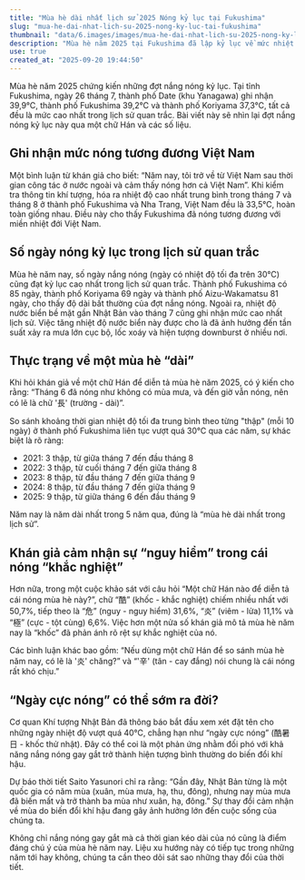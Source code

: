```yaml
---
title: "Mùa hè dài nhất lịch sử 2025 Nóng kỷ lục tại Fukushima"
slug: "mua-he-dai-nhat-lich-su-2025-nong-ky-luc-tai-fukushima"
thumbnail: "data/6.images/images/mua-he-dai-nhat-lich-su-2025-nong-ky-luc-tai-fukushima.webp"
description: "Mùa hè năm 2025 tại Fukushima đã lập kỷ lục về mức nhiệt và độ dài, được so sánh nóng ngang Việt Nam, khiến nhiều người dân cảm thấy khắc nghiệt và nguy hiểm."
use: true
created_at: "2025-09-20 19:44:50"
---
```


Mùa hè năm 2025 chứng kiến những đợt nắng nóng kỷ lục. Tại tỉnh Fukushima, ngày 26 tháng 7, thành phố Date (khu Yanagawa) ghi nhận 39,9℃, thành phố Fukushima 39,2℃ và thành phố Koriyama 37,3℃, tất cả đều là mức cao nhất trong lịch sử quan trắc. Bài viết này sẽ nhìn lại đợt nắng nóng kỷ lục này qua một chữ Hán và các số liệu.

## Ghi nhận mức nóng tương đương Việt Nam

Một bình luận từ khán giả cho biết: “Năm nay, tôi trở về từ Việt Nam sau thời gian công tác ở nước ngoài và cảm thấy nóng hơn cả Việt Nam”. Khi kiểm tra thông tin khí tượng, hóa ra nhiệt độ cao nhất trung bình trong tháng 7 và tháng 8 ở thành phố Fukushima và Nha Trang, Việt Nam đều là 33,5℃, hoàn toàn giống nhau. Điều này cho thấy Fukushima đã nóng tương đương với miền nhiệt đới Việt Nam.

## Số ngày nóng kỷ lục trong lịch sử quan trắc

Mùa hè năm nay, số ngày nắng nóng (ngày có nhiệt độ tối đa trên 30℃) cũng đạt kỷ lục cao nhất trong lịch sử quan trắc. Thành phố Fukushima có 85 ngày, thành phố Koriyama 69 ngày và thành phố Aizu-Wakamatsu 81 ngày, cho thấy độ dài bất thường của đợt nắng nóng. Ngoài ra, nhiệt độ nước biển bề mặt gần Nhật Bản vào tháng 7 cũng ghi nhận mức cao nhất lịch sử. Việc tăng nhiệt độ nước biển này được cho là đã ảnh hưởng đến tần suất xảy ra mưa lớn cục bộ, lốc xoáy và hiện tượng downburst ở nhiều nơi.

## Thực trạng về một mùa hè “dài”

Khi hỏi khán giả về một chữ Hán để diễn tả mùa hè năm 2025, có ý kiến cho rằng: “Tháng 6 đã nóng như không có mùa mưa, và đến giờ vẫn nóng, nên có lẽ là chữ '長' (trường - dài)”.

So sánh khoảng thời gian nhiệt độ tối đa trung bình theo từng "thập" (mỗi 10 ngày) ở thành phố Fukushima liên tục vượt quá 30℃ qua các năm, sự khác biệt là rõ ràng:

- 2021: 3 thập, từ giữa tháng 7 đến đầu tháng 8
- 2022: 3 thập, từ cuối tháng 7 đến giữa tháng 8
- 2023: 8 thập, từ đầu tháng 7 đến giữa tháng 9
- 2024: 8 thập, từ đầu tháng 7 đến giữa tháng 9
- 2025: 9 thập, từ giữa tháng 6 đến đầu tháng 9

Năm nay là năm dài nhất trong 5 năm qua, đúng là “mùa hè dài nhất trong lịch sử”.

## Khán giả cảm nhận sự “nguy hiểm” trong cái nóng “khắc nghiệt”

Hơn nữa, trong một cuộc khảo sát với câu hỏi “Một chữ Hán nào để diễn tả cái nóng mùa hè này?”, chữ “酷” (khốc - khắc nghiệt) chiếm nhiều nhất với 50,7%, tiếp theo là “危” (nguy - nguy hiểm) 31,6%, “炎” (viêm - lửa) 11,1% và “極” (cực - tột cùng) 6,6%. Việc hơn một nửa số khán giả mô tả mùa hè năm nay là “khốc” đã phản ánh rõ rệt sự khắc nghiệt của nó.

Các bình luận khác bao gồm: “Nếu dùng một chữ Hán để so sánh mùa hè năm nay, có lẽ là '炎' chăng?” và “'辛' (tân - cay đắng) nói chung là cái nóng rất khó chịu.”

## “Ngày cực nóng” có thể sớm ra đời?

Cơ quan Khí tượng Nhật Bản đã thông báo bắt đầu xem xét đặt tên cho những ngày nhiệt độ vượt quá 40℃, chẳng hạn như “ngày cực nóng” (酷暑日 - khốc thử nhật). Đây có thể coi là một phản ứng nhằm đối phó với khả năng nắng nóng gay gắt trở thành hiện tượng bình thường do biến đổi khí hậu.

Dự báo thời tiết Saito Yasunori chỉ ra rằng: “Gần đây, Nhật Bản từng là một quốc gia có năm mùa (xuân, mùa mưa, hạ, thu, đông), nhưng nay mùa mưa đã biến mất và trở thành ba mùa như xuân, hạ, đông.” Sự thay đổi cảm nhận về mùa do biến đổi khí hậu đang gây ảnh hưởng lớn đến cuộc sống của chúng ta.

Không chỉ nắng nóng gay gắt mà cả thời gian kéo dài của nó cũng là điểm đáng chú ý của mùa hè năm nay. Liệu xu hướng này có tiếp tục trong những năm tới hay không, chúng ta cần theo dõi sát sao những thay đổi của thời tiết.